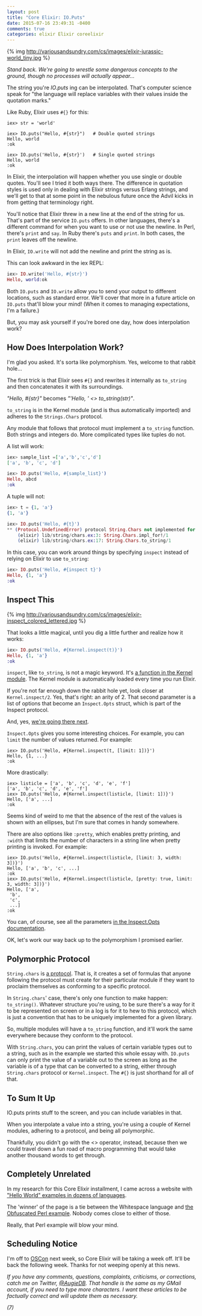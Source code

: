 ```yaml
---
layout: post
title: "Core Elixir: IO.Puts"
date: 2015-07-16 23:49:31 -0400
comments: true
categories: elixir Elixir coreelixir
---
```


{% img http://variousandsundry.com/cs/images/elixir-jurassic-world_tiny.jpg %}

_Stand back. We're going to wrestle some dangerous concepts to the ground, though no processes will actually appear..._

The string you're _IO.puts_ ing can be interpolated.  That's computer science speak for "the language will replace variables with their values inside the quotation marks."

Like Ruby, Elixir uses `#{}` for this:

```
iex> str = 'world'

iex> IO.puts("Hello, #{str}")   # Double quoted strings
Hello, world
:ok

iex> IO.puts('Hello, #{str}')   # Single quoted strings
Hello, world
:ok
```

In Elixir, the interpolation will happen whether you use single or double quotes.  You'll see I tried it both ways there. The difference in quotation styles is used only in dealing with Elixir strings versus Erlang strings, and we'll get to that at some point in the nebulous future once the Advil kicks in from getting that terminology right.

You'll notice that Elixir threw in a new line at the end of the string for us.  That's part of the service `IO.puts` offers.  In other languages, there's a different command for when you want to use or not use the newline.  In Perl, there's `print` and `say`. In Ruby there's `puts` and `print`. In both cases, the `print` leaves off the newline.

In Elixir, `IO.write` will not add the newline and print the string as is.

This can look awkward in the iex REPL:

```elixir
iex> IO.write('Hello, #{str}')
Hello, world:ok
```

Both `IO.puts` and `IO.write` allow you to send your output to different locations, such as standard error.  We'll cover that more in a future article on `IO.puts` that'll blow your mind!  (When it comes to managing expectations, I'm a failure.)

But, you may ask yourself if you're bored one day, how does interpolation work?


## How Does Interpolation Work?

I'm glad you asked. It's sorta like polymorphism. Yes, welcome to that rabbit hole...

The first trick is that Elixir sees `#{}` and rewrites it internally as `to_string` and then concatenates it with its surroundings.

_"Hello, #{str}"_ becomes _"'Hello, ' <> to_string(str)"_.

`to_string` is in the Kernel module (and is thus automatically imported) and adheres to the `Strings.Chars` protocol. 

Any module that follows that protocol must implement a `to_string` function.  Both strings and integers do.  More complicated types like tuples do not.

A list will work:

```elixir
iex> sample_list =['a','b','c','d']
['a', 'b', 'c', 'd']

iex> IO.puts('Hello, #{sample_list}')
Hello, abcd
:ok
```

A tuple will not:

```elixir
iex> t = {1, 'a'}
{1, 'a'}

iex> IO.puts('Hello, #{t}')
** (Protocol.UndefinedError) protocol String.Chars not implemented for {1, 'a'}
    (elixir) lib/string/chars.ex:3: String.Chars.impl_for!/1
    (elixir) lib/string/chars.ex:17: String.Chars.to_string/1
```

In this case, you can work around things by specifying `inspect` instead of relying on Elixir to use `to_string`:

```elixir
iex> IO.puts('Hello, #{inspect t}')
Hello, {1, 'a'}
:ok
```

## Inspect This

{% img http://variousandsundry.com/cs/images/elixir-inspect_colored_lettered.jpg %}

That looks a little magical, until you dig a little further and realize how it works:
  
```elixir
iex> IO.puts('Hello, #{Kernel.inspect(t)}')
Hello, {1, 'a'}
:ok
```

`inspect`, like `to_string`, is not a magic keyword.  It's [a function in the Kernel module](http://elixir-lang.org/docs/stable/elixir/Kernel.html#inspect/2).  The Kernel module is automatically loaded every time you run Elixir.

If you're not far enough down the rabbit hole yet, look closer at `Kernel.inspect/2`.  Yes, that's right: an arity of 2.  That second parameter is a list of options that become an `Inspect.Opts` struct, which is part of the Inspect protocol.  

And, yes, [we're going there next](http://elixir-lang.org/docs/stable/elixir/Inspect.Opts.html).

`Inspect.Opts` gives you some interesting choices. For example, you can `limit` the number of values returned. For example:

```
iex> IO.puts('Hello, #{Kernel.inspect(t, [limit: 1])}')
Hello, {1, ...}
:ok
```

More drastically:

```
iex> listicle = ['a', 'b', 'c', 'd', 'e', 'f']
['a', 'b', 'c', 'd', 'e', 'f']
iex> IO.puts('Hello, #{Kernel.inspect(listicle, [limit: 1])}')
Hello, ['a', ...]
:ok
```

Seems kind of weird to me that the absence of the rest of the values is shown with an ellipses, but I'm sure that comes in handy somewhere.

There are also options like `:pretty`, which enables pretty printing, and `:width` that limits the number of characters in a string line when pretty printing is invoked.  For example: 

```
iex> IO.puts('Hello, #{Kernel.inspect(listicle, [limit: 3, width: 3])}')
Hello, ['a', 'b', 'c', ...]
:ok
iex> IO.puts('Hello, #{Kernel.inspect(listicle, [pretty: true, limit: 3, width: 3])}')
Hello, ['a',
 'b',
 'c',
 ...]
:ok
```

You can, of course, see all the parameters [in the Inspect.Opts documentation](http://elixir-lang.org/docs/stable/elixir/Inspect.Opts.html).

OK, let's work our way back up to the polymorphism I promised earlier.

## Polymorphic Protocol


`String.chars` is [a protocol](http://elixir-lang.org/docs/v1.0/elixir/Kernel.html#defprotocol/2).  That is, it creates a set of formulas that anyone following the protocol must create for their particular module if they want to proclaim themselves as conforming to a specific protocol.

In `String.chars`' case, there's only one function to make happen: `to_string()`. Whatever structure you're using, to be sure there's a way for it to be represented on screen or in a log is for it to hew to this protocol, which is just a convention that has to be uniquely implemented for a given library.

So, multiple modules will have a `to_string` function, and it'll work the same everywhere because they conform to the protocol.

With `String.chars`, you can print the values of certain variable types out to a string, such as in the example we started this whole essay with.  `IO.puts` can only print the value of a variable out to the screen as long as the variable is of a type that can be converted to a string, either through `String.chars` protocol or `Kernel.inspect`.  The `#{}` is just shorthand for all of that.

 
## To Sum It Up

IO.puts prints stuff to the screen, and you can include variables in that.

When you interpolate a value into a string, you're using a couple of Kernel modules, adhering to a protocol, and being all polymorphic.

Thankfully, you didn't go with  the <> operator, instead, because then we could travel down a fun road of macro programming that would take another thousand words to get through. 


## Completely Unrelated

In my research for this Core Elixir installment, I came across a website with ["Hello World" examples in dozens of languages](http://c2.com/cgi/wiki?HelloWorldInManyProgrammingLanguages).

The 'winner' of the page is a tie between the Whitespace language and [the Obfuscated Perl example](http://www.perlmonks.net/index.pl?node_id=329174). Nobody comes close to either of those.

Really, that Perl example will blow your mind.

## Scheduling Notice

I'm off to [OSCon](http://www.oscon.com/open-source-2015) next week, so Core Elixir will be taking a week off.  It'll be back the following week.  Thanks for not weeping openly at this news.

_If you have any comments, questions, complaints, criticisms, or corrections, catch me on Twitter, [@AugieDB](https://twitter.com/augiedb).  That handle is the same as my GMail account, if you need to type more characters. I want these articles to be factually correct and will update them as necessary._

_(7)_
